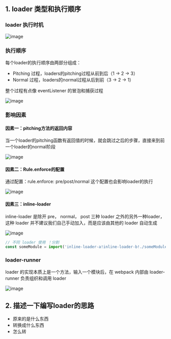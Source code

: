 ## 1. loader 类型和执行顺序

### loader 执行时机

![image](https://pic4.zhimg.com/80/v2-87544aa0248259a8111cd017eea92943_720w.jpg)

### 执行顺序

每个loader的执行顺序由两部分组成：

* Pitching 过程，loaders的pitching过程从前到后（1 -> 2 -> 3）
* Normal 过程，loaders的normal过程从后到前（3 -> 2 -> 1）

整个过程有点像 eventListener 的冒泡和捕获过程

![image](https://p9-juejin.byteimg.com/tos-cn-i-k3u1fbpfcp/ee8ce36b85f5409090ecafd7b0dfa06e~tplv-k3u1fbpfcp-zoom-in-crop-mark:1304:0:0:0.awebp)

### 影响因素

#### 因素一：pitching方法的返回内容

当一个loader的pitching函数有返回值的时候，就会跳过之后的步骤，直接来到前一个loader的normal阶段

![image](https://p9-juejin.byteimg.com/tos-cn-i-k3u1fbpfcp/a7af66e5177a463da325f0d36ec102f6~tplv-k3u1fbpfcp-zoom-in-crop-mark:1304:0:0:0.awebp)

#### 因素二：Rule.enforce的配置

通过配置：rule.enforce: pre/post/normal 这个配置也会影响loader的执行

![image](https://p1-juejin.byteimg.com/tos-cn-i-k3u1fbpfcp/621ffe2555c244168f212ebada228369~tplv-k3u1fbpfcp-zoom-in-crop-mark:1304:0:0:0.awebp)

#### 因素三：inline-loader

inline-loader 是除开 pre， normal， post 三种 loader 之外的另外一种loader，这种 loader 并不建议我们自己手动加入，而是应该由其他的 loader 自动生成

![image](https://p1-juejin.byteimg.com/tos-cn-i-k3u1fbpfcp/5984e855df52489e98e5943f12944c78~tplv-k3u1fbpfcp-zoom-in-crop-mark:1304:0:0:0.awebp)

```js
// 不同 loader 使用 ！分割
const someModule = import('inline-loader-a!inline-loader-b!./someModule.js');
```
### loader-runner

loader 的实现本质上是一个方法，输入一个模块后，在 webpack 内部由 loader-runner 负责组织和调用 loader

![image](https://pic4.zhimg.com/80/v2-aaf357e351a5ccca061c406fb061400b_720w.jpg)

## 2. 描述一下编写loader的思路

* 原来的是什么东西
* 转换成什么东西
* 怎么转

